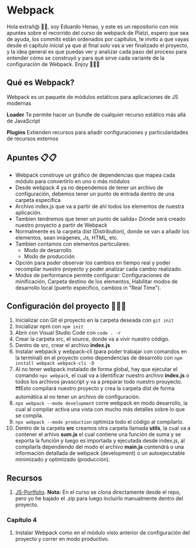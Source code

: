 # Webpack
Hola extrañ@ 👋👤, soy Eduardo Henao, y este es un repositorio con mis apuntes sobre el recorrido del curso de webpack de Platzi, espero que sea de ayuda, los commits están ordenados por capítulos, te invito a que vayas desde el capítulo inicial ya que al final solo vas a ver finalizado el proyecto, y la idea general es que puedas ver y analizar cada paso del proceso para entender cómo se construyó y para qué sirve cada variante de la configuración de Webpack. Enjoy 🤘🤘🤘

## Qué es Webpack?
Webpack es un paquete de módulos estáticos para aplicaciones de JS modernas

**Loader** Te permite hacer un bundle de cualquier recurso estático más allá de JavaScript

**Plugins** Extienden recursos para añadir configuraciones y particularidades de recursos externos

## Apuntes 📋📋
- Webpack construye un gráfico de dependencias que mapea cada módulo para convertirlo en uno o más módulos
- Desde webpack 4 ya no dependemos de tener un archivo de configuración, debemos tener un punto de entrada dentro de una carpeta específica
- Archivo index.js que va a partir de ahí todos los elementos de nuestra aplicación.
- Tambien tendremos que tener un punto de salida= Dónde será creado nuestro proyecto a partir de Webpack
- Normalmente es la carpeta dist (Distribution), donde se van a añadir los elementos, sean imágenes, Js, HTML, etc.
- Tambien contamos con elementos particulares:
  - Modo de desarrollo
  - Modo de producción
- Opción para poder observar los cambios en tiempo real y poder recompilar nuestro proyecto y poder analizar cada cambio realizado.
- Modos de performance permite configurar: Configuraciones de minificación, Carpeta destino de los elementos, Habilitar modos de desarrollo local (puerto específico, cambios in "Real Time").

## Configuración del proyecto 🔧🔧🔧

1. Inicializar con Git el proyecto en la carpeta deseada con `git init`
2. Inicializar npm con `npm init`
3. Abrir con Visual Studio Code con `code . -r`
4. Crear la carpeta src, el source, donde va a vivir nuestro código.
5. Dentro de src, crear el archivo **index.js**
6. Instalar webpack y webpack-cli (para poder trabajar con comandos en la terminal) en el proyecto como dependencias de desarrollo con `npm install webpack webpack-cli -D`
7. Al no tener webpack instalado de forma global, hay que ejecutar el comando `npx webpack`, el cual va a identificar nuestro archivo **index.js** o todos los archivos javascript y va a preparar todo nuestro prouyecto.
❗❗❗Esto compilará nuestro proyecto y crea la carpeta dist de forma automática al no tener un archivo de configuración.
8. `npx webpack --mode development` corre webpack en modo desarrollo, la cual al compilar activa una vista con mucho más detalles sobre lo que se compila.
9. `npx webpack --mode production` optimiza todo el código al compilarlo.
10. Dentro de la carpeta **src** creamos otra carpeta llamada **utils**, la cual va a contener el arhivo **sum.js** el cual contiene una función de suma y se exporta la función y luego es importada y ejecutada desde index.js, al compilarla dependiendo del modo el archivo **main.js** contendrá o una información detallada de webpack (development) o un autoejecutable minimizado y optimizado (producción).

## Recursos
1. [JS-Portfolio](https://github.com/gndx/js-portfolio "Repositorio del proyecto de portafolio que genera datos random"). **Nota:** En el curso se clona directamente desde el repo, pero yo he bajado el .zip para luego incluirlo manualmente dentro del proyecto.

### Capítulo 4
1. Instalar Webpack como en el módulo visto anterior de configuración del proyecto y correr en modo productivo.
